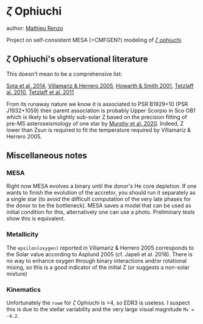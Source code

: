 # $\zeta$ Ophiuchi

author: [Mathieu Renzo](mailto:mrenzo@flatironinstitute.org)

Project on self-consistent MESA (+CMFGEN?) modeling of [$\zeta$ ophiuchi](http://simbad.u-strasbg.fr/simbad/sim-id?Ident=zeta+ophiuchi&NbIdent=1&Radius=2&Radius.unit=arcmin&submit=submit+id).

## $\zeta$ Ophiuchi's observational literature

This doesn't mean to be a comprehensive list:

[Sota et al. 2014](https://ui.adsabs.harvard.edu/abs/2014ApJS..211...10S/abstract),
[Villamariz & Herrero 2005](https://www.aanda.org/articles/aa/pdf/2005/40/aa2848-05.p),
[Howarth & Smith 2001](https://ui.adsabs.harvard.edu/abs/2001MNRAS.327..353H/abstract),
[Tetzlaff al. 2010](https://ui.adsabs.harvard.edu/abs/2010MNRAS.402.2369T/abstract),
[Tetzlaff et al. 2011](https://ui.adsabs.harvard.edu/abs/2011MNRAS.410..190T/abstract)

From its runaway nature we know it is associated to PSR B1929+10 (PSR
J1932+1059) their parent association is probably Upper Scorpio in Sco
OB1 which is likely to be slightly sub-solar Z based on the precision
fitting of pre-MS asteroseismology of one star by [Murphy et al. 2020](https://ui.adsabs.harvard.edu/abs/2020arXiv201111821M/abstract).
Indeed, Z lower than Zsun is required to fit the temperature required
by Villamariz & Herrero 2005.

## Miscellaneous notes

### MESA

Right now MESA evolves a binary until the donor's He core depletion.
If one wants to finish the evolution of the accretor, you should run
it separately as a single star (to avoid the difficult computation of
the very late phases for the donor to be the bottleneck). MESA saves a
model that can be used as initial condition for this, alternatively
one can use a photo. Preliminary tests show this is equivalent.

### Metallicity

The `epsilon(oxygen)` reported in Villamariz & Herrero 2005
corresponds to the Solar value according to Asplund 2005 (cf. Japeli
et al. 2018). There is no way to enhance oxygen through binary
interactions and/or rotational mixing, so this is a good indicator of
the initial Z (or suggests a non-solar mixture)

### Kinematics

Unfortunately the `ruwe` for $\zeta$ Ophiuchi is >4, so EDR3 is
useless. I suspect this is due to the stellar variability and the very
large visual magnitude `Mv = -4.2`.


